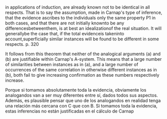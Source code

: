 in applications of induction, are already known not to be identical in all respects. That is to say the assumption, made in Carnap's type of inference, that the evidence ascribes to the individuals only the same property P1 in both cases, and that there are not initially knownto be any differencesbetweenthem, is at best an idealizationof the real situation. It will generallybe the case that, if the total evidenceis takeninto account,superficially similar instances will be found to be different in some respects. p. 320


It follows from this theorem that neither of the analogical arguments (a) and (b) are justifiable within Carnap's A-system. This means that a large number of similarities between instances as in (a), and a large number of occurrences of the same correlation in otherwise different instances as in (b), both fail to give increasing confirmation as these numbers respectively increase.

Porque si tomamos absolutamente toda la evidencia, obviamente los analogandos van a ser muy diferentes entre sí, dados todos sus aspectos. Además, es plausible pensar que uno de los analogandos en realidad tenga una relación más cercana con C que con B. Si tomamos toda la evidencia, estas inferencias no están justificadas en el cálculo de Carnap
